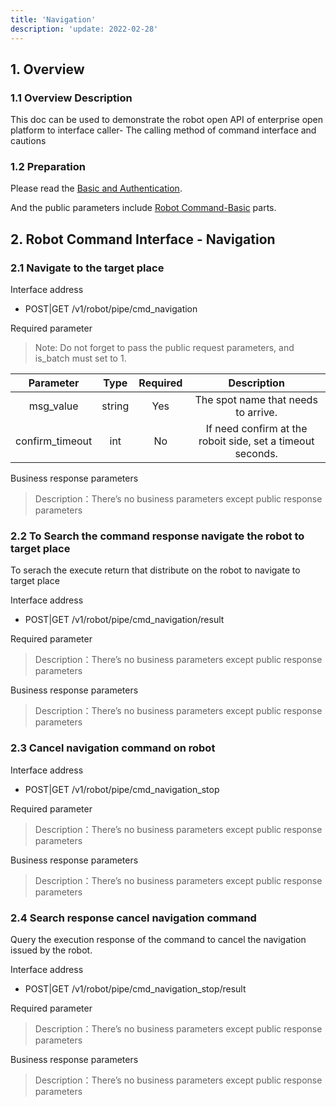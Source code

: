 ```yaml
---
title: 'Navigation'
description: 'update: 2022-02-28'
---
```


## 1. Overview

### 1.1 Overview Description

This doc can be used to demonstrate the robot open API of enterprise open platform to interface caller- The calling method of command interface and cautions 

### 1.2 Preparation

Please read the [Basic and Authentication](https://ainirobot.gatsbyjs.io/docs/server/jiedai-server-api#basic-and-authentication-basic-and-authentication).

And the public parameters include [Robot Command-Basic](https://ainirobot.gatsbyjs.io/docs/server/jiedai-server-api#robot-command-basic-robot-command-basic) parts.



## 2. Robot Command Interface - Navigation

### 2.1 Navigate to the target place

Interface address

+ POST|GET /v1/robot/pipe/cmd_navigation

Required parameter

> Note: Do not forget to pass the public request parameters, and is_batch must set to 1.

<div class="fixed-table bordered-table">

|Parameter|Type|Required|Description|
|:-:|:-:|:-:|:-:|
|msg_value|string|Yes|The spot name that needs to arrive. |
|confirm_timeout|int|No|If need confirm at the roboit side, set a timeout seconds. |
</div>

Business response parameters

> Description：There’s no business parameters except public response parameters

### 2.2 To Search the command response navigate the robot to target place

To serach the execute return that distribute on the robot to navigate to target place

Interface address

+ POST|GET /v1/robot/pipe/cmd_navigation/result

Required parameter

> Description：There’s no business parameters except public response parameters

Business response parameters

> Description：There’s no business parameters except public response parameters

### 2.3 Cancel navigation command on robot 

Interface address

+ POST|GET /v1/robot/pipe/cmd_navigation_stop

Required parameter

> Description：There’s no business parameters except public response parameters

Business response parameters

> Description：There’s no business parameters except public response parameters

### 2.4 Search response cancel navigation command

Query the execution response of the command to cancel the navigation issued by the robot.

Interface address

+ POST|GET /v1/robot/pipe/cmd_navigation_stop/result

Required parameter

> Description：There’s no business parameters except public response parameters

Business response parameters

> Description：There’s no business parameters except public response parameters
